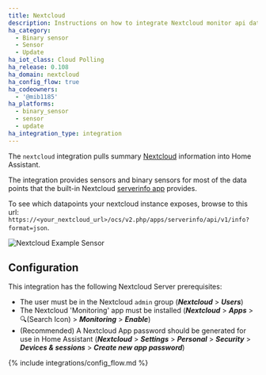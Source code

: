 ```yaml
---
title: Nextcloud
description: Instructions on how to integrate Nextcloud monitor api data into Home Assistant.
ha_category:
  - Binary sensor
  - Sensor
  - Update
ha_iot_class: Cloud Polling
ha_release: 0.108
ha_domain: nextcloud
ha_config_flow: true
ha_codeowners:
  - '@mib1185'
ha_platforms:
  - binary_sensor
  - sensor
  - update
ha_integration_type: integration
---
```


The `nextcloud` integration pulls summary [Nextcloud](https://nextcloud.com/) information into Home Assistant.

The integration provides sensors and binary sensors for most of the data points that the built-in Nextcloud [serverinfo app](https://github.com/nextcloud/serverinfo) provides.

To see which datapoints your nextcloud instance exposes, browse to this url: `https://<your_nextcloud_url>/ocs/v2.php/apps/serverinfo/api/v1/info?format=json`.

![Nextcloud Example Sensor](/images/screenshots/nextcloud-sample-sensor.png)

## Configuration

This integration has the following Nextcloud Server prerequisites:

- The user must be in the Nextcloud `admin` group (__*Nextcloud*__ > __*Users*__)
- The Nextcloud 'Monitoring' app must be installed (__*Nextcloud*__ > __*Apps*__ > 🔍(Search Icon) > __*Monitoring*__ > __*Enable*__)
- (Recommended) A Nextcloud App password should be generated for use in Home Assistant (__*Nextcloud*__ > __*Settings*__ > __*Personal*__ > __*Security*__ > __*Devices & sessions*__ > __*Create new app password*__)

{% include integrations/config_flow.md %}
